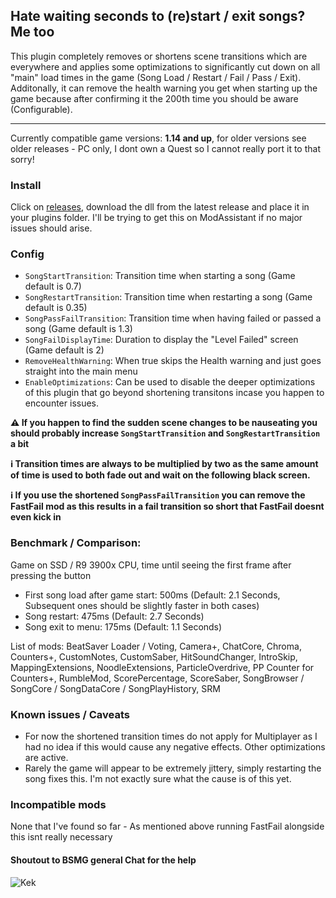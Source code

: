 ## Hate waiting seconds to (re)start / exit songs? Me too

This plugin completely removes or shortens scene transitions which are everywhere and applies some optimizations to significantly cut down on all "main" load times in the game (Song Load / Restart / Fail / Pass / Exit). Additonally, it can remove the health warning you get when starting up the game because after confirming it the 200th time you should be aware (Configurable).

---

Currently compatible game versions: **1.14 and up**, for older versions see older releases - PC only, I dont own a Quest so I cannot really port it to that sorry!

### Install

Click on [releases](https://github.com/kinsi55/CS_BeatSaber_GottaGoFast/releases), download the dll from the latest release and place it in your plugins folder. I'll be trying to get this on ModAssistant if no major issues should arise.

### Config

- `SongStartTransition`: Transition time when starting a song (Game default is 0.7)
- `SongRestartTransition`: Transition time when restarting a song (Game default is 0.35)
- `SongPassFailTransition`: Transition time when having failed or passed a song (Game default is 1.3)
- `SongFailDisplayTime`: Duration to display the "Level Failed" screen (Game default is 2)
- `RemoveHealthWarning`: When true skips the Health warning and just goes straight into the main menu
- `EnableOptimizations`: Can be used to disable the deeper optimizations of this plugin that go beyond shortening transitons incase you happen to encounter issues.

**⚠️ If you happen to find the sudden scene changes to be nauseating you should probably increase `SongStartTransition` and `SongRestartTransition` a bit**

**ℹ Transition times are always to be multiplied by two as the same amount of time is used to both fade out and wait on the following black screen.**

**ℹ If you use the shortened `SongPassFailTransition` you can remove the FastFail mod as this results in a fail transition so short that FastFail doesnt even kick in**

### Benchmark / Comparison:

Game on SSD / R9 3900x CPU, time until seeing the first frame after pressing the button

- First song load after game start: 500ms (Default: 2.1 Seconds, Subsequent ones should be slightly faster in both cases)
- Song restart: 475ms (Default: 2.7 Seconds)
- Song exit to menu: 175ms (Default: 1.1 Seconds)

List of mods: BeatSaver Loader / Voting, Camera+, ChatCore, Chroma, Counters+, CustomNotes, CustomSaber, HitSoundChanger, IntroSkip, MappingExtensions, NoodleExtensions, ParticleOverdrive, PP Counter for Counters+, RumbleMod, ScorePercentage, ScoreSaber, SongBrowser / SongCore / SongDataCore / SongPlayHistory, SRM

### Known issues / Caveats

- For now the shortened transition times do not apply for Multiplayer as I had no idea if this would cause any negative effects. Other optimizations are active.
- Rarely the game will appear to be extremely jittery, simply restarting the song fixes this. I'm not exactly sure what the cause is of this yet.

### Incompatible mods

None that I've found so far - As mentioned above running FastFail alongside this isnt really necessary

#### Shoutout to BSMG general Chat for the help

![Kek](https://i.imgur.com/eWN3UQB.png)
